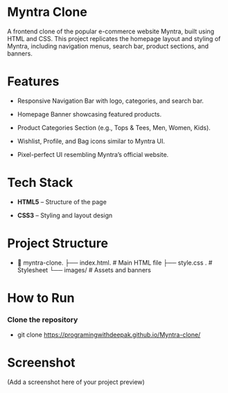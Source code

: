 # Myntra Clone
A frontend clone of the popular e-commerce website Myntra, built using HTML and CSS.
This project replicates the homepage layout and styling of Myntra, including navigation menus, search bar, product sections, and banners.

# Features
 - Responsive Navigation Bar with logo, categories, and search bar.

 - Homepage Banner showcasing featured products.
  
 - Product Categories Section (e.g., Tops & Tees, Men, Women, Kids).

  - Wishlist, Profile, and Bag icons similar to Myntra UI.

  - Pixel-perfect UI resembling Myntra’s official website.

# Tech Stack
 - **HTML5** – Structure of the page

 - **CSS3** – Styling and layout design

# Project Structure
 - 📂 myntra-clone.
   ├── index.html.      # Main HTML file
   ├── style.css .      # Stylesheet
   └── images/         # Assets and banners
 # How to Run
 ### Clone the repository
   - git clone https://programingwithdeepak.github.io/Myntra-clone/

# Screenshot
(Add a screenshot here of your project preview)
